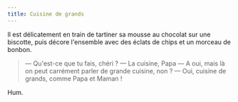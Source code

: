 ```yaml
---
title: Cuisine de grands
---
```


Il est délicatement en train de tartiner sa mousse au chocolat sur une biscotte, puis décore l'ensemble avec des éclats de chips et un morceau de bonbon.

> — Qu'est-ce que tu fais, chéri ?
> — La cuisine, Papa
> — A oui, mais là on peut carrément parler de grande cuisine, non ?
> — Oui, cuisine de grands, comme Papa et Maman !

Hum.
